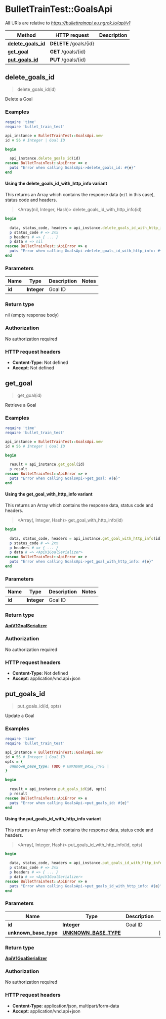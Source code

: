 # BulletTrainTest::GoalsApi

All URIs are relative to *https://bullettrainapi.eu.ngrok.io/api/v1*

| Method | HTTP request | Description |
| ------ | ------------ | ----------- |
| [**delete_goals_id**](GoalsApi.md#delete_goals_id) | **DELETE** /goals/{id} |  |
| [**get_goal**](GoalsApi.md#get_goal) | **GET** /goals/{id} |  |
| [**put_goals_id**](GoalsApi.md#put_goals_id) | **PUT** /goals/{id} |  |


## delete_goals_id

> delete_goals_id(id)



Delete a Goal

### Examples

```ruby
require 'time'
require 'bullet_train_test'

api_instance = BulletTrainTest::GoalsApi.new
id = 56 # Integer | Goal ID

begin
  
  api_instance.delete_goals_id(id)
rescue BulletTrainTest::ApiError => e
  puts "Error when calling GoalsApi->delete_goals_id: #{e}"
end
```

#### Using the delete_goals_id_with_http_info variant

This returns an Array which contains the response data (`nil` in this case), status code and headers.

> <Array(nil, Integer, Hash)> delete_goals_id_with_http_info(id)

```ruby
begin
  
  data, status_code, headers = api_instance.delete_goals_id_with_http_info(id)
  p status_code # => 2xx
  p headers # => { ... }
  p data # => nil
rescue BulletTrainTest::ApiError => e
  puts "Error when calling GoalsApi->delete_goals_id_with_http_info: #{e}"
end
```

### Parameters

| Name | Type | Description | Notes |
| ---- | ---- | ----------- | ----- |
| **id** | **Integer** | Goal ID |  |

### Return type

nil (empty response body)

### Authorization

No authorization required

### HTTP request headers

- **Content-Type**: Not defined
- **Accept**: Not defined


## get_goal

> <ApiV1GoalSerializer> get_goal(id)



Retrieve a Goal

### Examples

```ruby
require 'time'
require 'bullet_train_test'

api_instance = BulletTrainTest::GoalsApi.new
id = 56 # Integer | Goal ID

begin
  
  result = api_instance.get_goal(id)
  p result
rescue BulletTrainTest::ApiError => e
  puts "Error when calling GoalsApi->get_goal: #{e}"
end
```

#### Using the get_goal_with_http_info variant

This returns an Array which contains the response data, status code and headers.

> <Array(<ApiV1GoalSerializer>, Integer, Hash)> get_goal_with_http_info(id)

```ruby
begin
  
  data, status_code, headers = api_instance.get_goal_with_http_info(id)
  p status_code # => 2xx
  p headers # => { ... }
  p data # => <ApiV1GoalSerializer>
rescue BulletTrainTest::ApiError => e
  puts "Error when calling GoalsApi->get_goal_with_http_info: #{e}"
end
```

### Parameters

| Name | Type | Description | Notes |
| ---- | ---- | ----------- | ----- |
| **id** | **Integer** | Goal ID |  |

### Return type

[**ApiV1GoalSerializer**](ApiV1GoalSerializer.md)

### Authorization

No authorization required

### HTTP request headers

- **Content-Type**: Not defined
- **Accept**: application/vnd.api+json


## put_goals_id

> <ApiV1GoalSerializer> put_goals_id(id, opts)



Update a Goal

### Examples

```ruby
require 'time'
require 'bullet_train_test'

api_instance = BulletTrainTest::GoalsApi.new
id = 56 # Integer | Goal ID
opts = {
  unknown_base_type: TODO # UNKNOWN_BASE_TYPE | 
}

begin
  
  result = api_instance.put_goals_id(id, opts)
  p result
rescue BulletTrainTest::ApiError => e
  puts "Error when calling GoalsApi->put_goals_id: #{e}"
end
```

#### Using the put_goals_id_with_http_info variant

This returns an Array which contains the response data, status code and headers.

> <Array(<ApiV1GoalSerializer>, Integer, Hash)> put_goals_id_with_http_info(id, opts)

```ruby
begin
  
  data, status_code, headers = api_instance.put_goals_id_with_http_info(id, opts)
  p status_code # => 2xx
  p headers # => { ... }
  p data # => <ApiV1GoalSerializer>
rescue BulletTrainTest::ApiError => e
  puts "Error when calling GoalsApi->put_goals_id_with_http_info: #{e}"
end
```

### Parameters

| Name | Type | Description | Notes |
| ---- | ---- | ----------- | ----- |
| **id** | **Integer** | Goal ID |  |
| **unknown_base_type** | [**UNKNOWN_BASE_TYPE**](UNKNOWN_BASE_TYPE.md) |  | [optional] |

### Return type

[**ApiV1GoalSerializer**](ApiV1GoalSerializer.md)

### Authorization

No authorization required

### HTTP request headers

- **Content-Type**: application/json, multipart/form-data
- **Accept**: application/vnd.api+json

